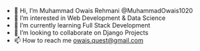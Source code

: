 - 👋 Hi, I’m Muhammad Owais Rehmani @MuhammadOwais1020
- 👀 I’m interested in Web Development & Data Science 
- 🌱 I’m currently learning Full Stack Development 
- 💞️ I’m looking to collaborate on Django Projects
- 📫 How to reach me owais.quest@gmail.com

<!---
MuhammadOwais1020/MuhammadOwais1020 is a ✨ special ✨ repository because its `README.md` (this file) appears on your GitHub profile.
You can click the Preview link to take a look at your changes.
--->
